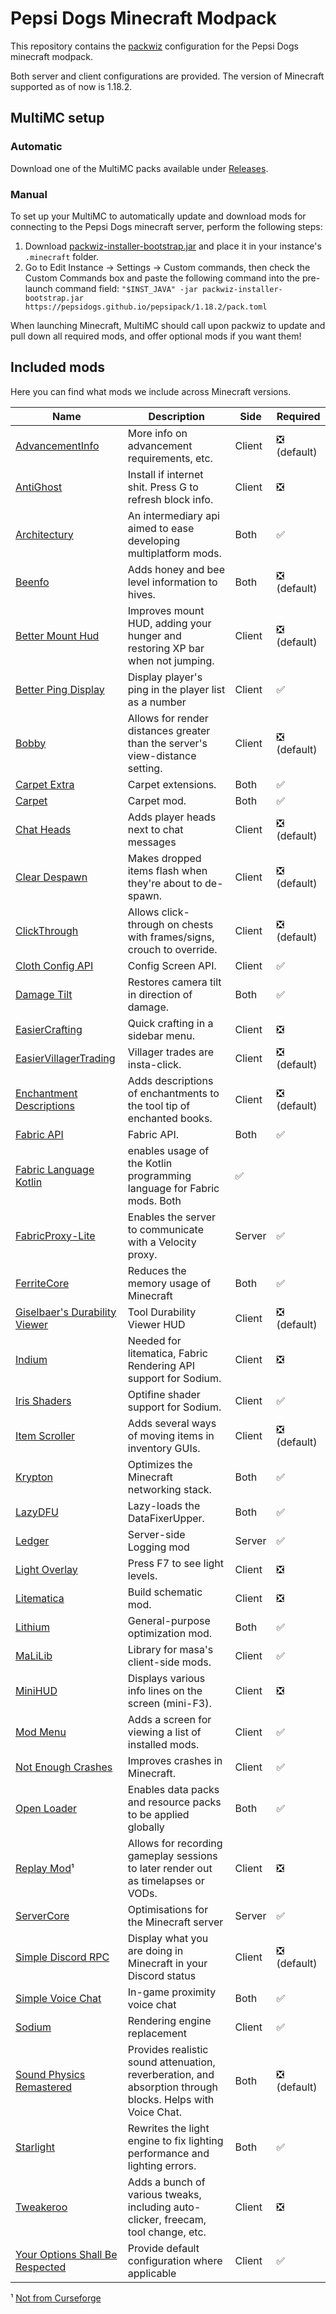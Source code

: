 # Pepsi Dogs Minecraft Modpack

This repository contains the [packwiz] configuration for the Pepsi Dogs minecraft modpack.

Both server and client configurations are provided. The version of Minecraft supported as of now is 1.18.2.

## MultiMC setup

### Automatic

Download one of the MultiMC packs available under [Releases](releases).

### Manual

To set up your MultiMC to automatically update and download mods for connecting to the Pepsi Dogs minecraft server, perform the following steps:

1. Download [packwiz-installer-bootstrap.jar] and place it in your instance's `.minecraft` folder.
2. Go to Edit Instance -> Settings -> Custom commands, then check the Custom Commands box and paste the following command into the pre-launch command field:
   `"$INST_JAVA" -jar packwiz-installer-bootstrap.jar https://pepsidogs.github.io/pepsipack/1.18.2/pack.toml`

When launching Minecraft, MultiMC should call upon packwiz to update and pull down all required mods, and offer optional mods if you want them!

## Included mods

Here you can find what mods we include across Minecraft versions.

| Name | Description | Side | Required |
|---|---|---|---|
| [AdvancementInfo] | More info on advancement requirements, etc. | Client | ❎ (default) |
| [AntiGhost] | Install if internet shit. Press G to refresh block info. | Client | ❎ |
| [Architectury] | An intermediary api aimed to ease developing multiplatform mods. | Both | ✅ |
| [Beenfo] | Adds honey and bee level information to hives. | Both | ❎ (default) |
| [Better Mount Hud] | Improves mount HUD, adding your hunger and restoring XP bar when not jumping. | Client | ❎ (default) |
| [Better Ping Display] | Display player's ping in the player list as a number | Client | ✅ |
| [Bobby] | Allows for render distances greater than the server's view-distance setting. | Client | ❎ (default) |
| [Carpet Extra] | Carpet extensions. | Both | ✅ |
| [Carpet] | Carpet mod. | Both | ✅ |
| [Chat Heads] | Adds player heads next to chat messages | Client | ❎ (default) |
| [Clear Despawn] | Makes dropped items flash when they're about to de-spawn. | Client | ❎ (default) |
| [ClickThrough] | Allows click-through on chests with frames/signs, crouch to override. | Client | ❎ (default) |
| [Cloth Config API] | Config Screen API. | Client | ✅ |
| [Damage Tilt] | Restores camera tilt in direction of damage. | Both | ✅ |
| [EasierCrafting] | Quick crafting in a sidebar menu. | Client | ❎ |
| [EasierVillagerTrading] | Villager trades are insta-click. | Client | ❎ (default) |
| [Enchantment Descriptions] | Adds descriptions of enchantments to the tool tip of enchanted books. | Client | ❎ (default) |
| [Fabric API] | Fabric API. | Both | ✅ |
| [Fabric Language Kotlin] | enables usage of the Kotlin programming language for Fabric mods. Both | ✅ |
| [FabricProxy-Lite] | Enables the server to communicate with a Velocity proxy. | Server | ✅ |
| [FerriteCore] | Reduces the memory usage of Minecraft | Both | ✅ |
| [Giselbaer's Durability Viewer] | Tool Durability Viewer HUD | Client | ❎ (default) |
| [Indium] | Needed for litematica, Fabric Rendering API support for Sodium. | Client | ❎ |
| [Iris Shaders] | Optifine shader support for Sodium. | Client | ✅ |
| [Item Scroller] | Adds several ways of moving items in inventory GUIs. | Client | ❎ (default) |
| [Krypton] | Optimizes the Minecraft networking stack. | Both | ✅ |
| [LazyDFU] | Lazy-loads the DataFixerUpper. | Both | ✅ |
| [Ledger] | Server-side Logging mod | Server | ✅ |
| [Light Overlay] | Press F7 to see light levels. | Client | ❎ |
| [Litematica] | Build schematic mod. | Client | ❎ |
| [Lithium] | General-purpose optimization mod. | Both | ✅ |
| [MaLiLib] | Library for masa's client-side mods. | Client | ✅ |
| [MiniHUD] | Displays various info lines on the screen (mini-F3). | Client | ❎ |
| [Mod Menu] | Adds a screen for viewing a list of installed mods. | Client | ✅ |
| [Not Enough Crashes] | Improves crashes in Minecraft. | Client | ✅ |
| [Open Loader] | Enables data packs and resource packs to be applied globally | Both | ✅ |
| [Replay Mod]¹ | Allows for recording gameplay sessions to later render out as timelapses or VODs. | Client | ❎ |
| [ServerCore] | Optimisations for the Minecraft server | Server | ✅ |
| [Simple Discord RPC] | Display what you are doing in Minecraft in your Discord status | Client | ❎ (default) |
| [Simple Voice Chat] | In-game proximity voice chat | Both | ✅ |
| [Sodium] | Rendering engine replacement | Client | ✅ |
| [Sound Physics Remastered] | Provides realistic sound attenuation, reverberation, and absorption through blocks. Helps with Voice Chat. | Both | ❎ (default) |
| [Starlight] | Rewrites the light engine to fix lighting performance and lighting errors. | Both | ✅ |
| [Tweakeroo] | Adds a bunch of various tweaks, including auto-clicker, freecam, tool change, etc. | Client | ❎ |
| [Your Options Shall Be Respected] | Provide default configuration where applicable | Client | ✅ |


¹ [Not from Curseforge](https://support.overwolf.com/en/support/solutions/articles/9000197913-non-curseforge-mods)


[packwiz]: https://packwiz.infra.link/
[packwiz-installer-bootstrap.jar]: https://github.com/comp500/packwiz-installer-bootstrap/releases/download/v0.0.3/packwiz-installer-bootstrap.jar
[AdvancementInfo]: https://www.curseforge.com/minecraft/mc-mods/advancementinfo
[AntiGhost]: https://www.curseforge.com/minecraft/mc-mods/antighost
[Architectury]: https://www.curseforge.com/minecraft/mc-mods/architectury-fabric
[Beenfo]: https://www.curseforge.com/minecraft/mc-mods/beenfo
[Better Mount Hud]: https://www.curseforge.com/minecraft/mc-mods/better-mount-hud
[Better Ping Display]: https://www.curseforge.com/minecraft/mc-mods/better-ping-display-fabric
[Better Third Person]: https://www.curseforge.com/minecraft/mc-mods/better-third-person
[Bobby]: https://www.curseforge.com/minecraft/mc-mods/bobby
[Carpet Extra]: https://www.curseforge.com/minecraft/mc-mods/carpet-extra
[Carpet]: https://www.curseforge.com/minecraft/mc-mods/carpet
[Chat Heads]: https://www.curseforge.com/minecraft/mc-mods/chat-heads
[Clear Despawn]: https://www.curseforge.com/minecraft/mc-mods/clear-despawn-fabric
[ClickThrough]: https://www.curseforge.com/minecraft/mc-mods/clickthrough
[Cloth Config API]: https://www.curseforge.com/minecraft/mc-mods/cloth-config
[Damage Tilt]: https://www.curseforge.com/minecraft/mc-mods/damage-tilt
[EasierCrafting]: https://www.curseforge.com/minecraft/mc-mods/easiercrafting
[EasierVillagerTrading]: https://www.curseforge.com/minecraft/mc-mods/easiervillagertrading
[Enchantment Descriptions]: https://www.curseforge.com/minecraft/mc-mods/enchantment-descriptions
[Fabric API]: https://www.curseforge.com/minecraft/mc-mods/fabric-api
[Fabric Language Kotlin]: https://www.curseforge.com/minecraft/mc-mods/fabric-language-kotlin
[FabricProxy-Lite]: https://www.curseforge.com/minecraft/mc-mods/fabricproxy-lite
[FerriteCore]: https://www.curseforge.com/minecraft/mc-mods/ferritecore-fabric 
[Giselbaer's Durability Viewer]: https://www.curseforge.com/minecraft/mc-mods/giselbaers-durability-viewer
[Indium]: https://www.curseforge.com/minecraft/mc-mods/indium
[Iris Shaders]: https://www.curseforge.com/minecraft/mc-mods/irisshaders
[Item Scroller]: https://www.curseforge.com/minecraft/mc-mods/item-scroller
[Krypton]: https://www.curseforge.com/minecraft/mc-mods/krypton
[LazyDFU]: https://www.curseforge.com/minecraft/mc-mods/lazydfu
[Ledger]: https://www.curseforge.com/minecraft/mc-mods/ledger
[Light Overlay]: https://www.curseforge.com/minecraft/mc-mods/light-overlay
[Litematica]: https://www.curseforge.com/minecraft/mc-mods/litematica
[Lithium]: https://www.curseforge.com/minecraft/mc-mods/lithium
[MaLiLib]: https://www.curseforge.com/minecraft/mc-mods/malilib
[MiniHUD]: https://www.curseforge.com/minecraft/mc-mods/minihud
[Mod Menu]: https://www.curseforge.com/minecraft/mc-mods/modmenu
[No Fade]: https://www.curseforge.com/minecraft/mc-mods/no-fade
[Not Enough Crashes]: https://www.curseforge.com/minecraft/mc-mods/not-enough-crashes
[Open Loader]: https://www.curseforge.com/minecraft/mc-mods/open-loader
[Replay Mod]: https://www.replaymod.com/
[ServerCore]: https://www.curseforge.com/minecraft/mc-mods/servercore
[Simple Discord RPC]: https://www.curseforge.com/minecraft/mc-mods/simple-discord-rpc
[Simple Voice Chat]: https://www.curseforge.com/minecraft/mc-mods/simple-voice-chat
[Sodium]: https://www.curseforge.com/minecraft/mc-mods/sodium
[Sound Physics Remastered]: https://www.curseforge.com/minecraft/mc-mods/sound-physics-remastered
[Starlight]: https://www.curseforge.com/minecraft/mc-mods/starlight
[Tweakeroo]: https://www.curseforge.com/minecraft/mc-mods/tweakeroo
[Your Options Shall Be Respected]: https://www.curseforge.com/minecraft/mc-mods/yosbr
